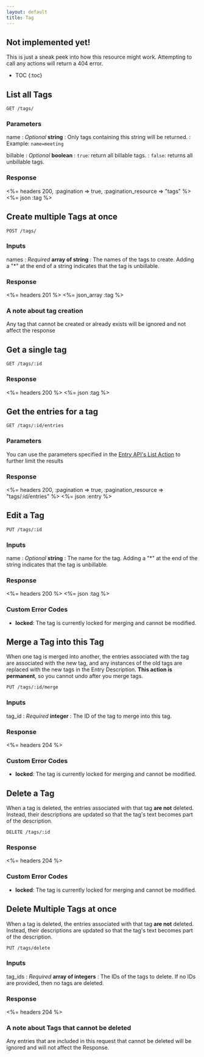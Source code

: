 ```yaml
---
layout: default
title: Tag
---
```


<div class="note warning sticky">
  <h2>Not implemented yet!</h2>
  <p>This is just a sneak peek into how this resource might work. Attempting to call any actions will return a 404 error.</p>
</div>

* TOC
{:toc}

## List all Tags

~~~
GET /tags/
~~~

### Parameters

name
: *Optional* **string**
: Only tags containing this string will be returned.
: Example: `name=meeting`

billable
: *Optional* **boolean**
: `true`: return all billable tags.
: `false`: returns all unbillable tags.

### Response

<%= headers 200, :pagination => true, :pagination_resource => "tags" %>
<%= json :tag %>

## Create multiple Tags at once

~~~
POST /tags/
~~~

### Inputs

names
: *Required* **array of string**
: The names of the tags to create. Adding a "*" at the end of a string indicates that the tag is unbillable.

### Response

<%= headers 201 %>
<%= json_array :tag %>

### A note about tag creation

Any tag that cannot be created or already exists will be ignored and not affect the response

## Get a single tag

~~~
GET /tags/:id
~~~

### Response

<%= headers 200 %>
<%= json :tag %>

## Get the entries for a tag

~~~
GET /tags/:id/entries
~~~

### Parameters

You can use the parameters specified in the [Entry API's List Action](/entries/index.html#list) to further limit the results

### Response

<%= headers 200, :pagination => true, :pagination_resource => "tags/:id/entries" %>
<%= json :entry %>

## Edit a Tag

~~~
PUT /tags/:id
~~~

### Inputs

name
: *Optional* **string**
: The name for the tag. Adding a "*" at the end of the string indicates that the tag is unbillable.

### Response

<%= headers 200 %>
<%= json :tag %>

### Custom Error Codes

* **locked**: The tag is currently locked for merging and cannot be modified.

## Merge a Tag into this Tag

When one tag is merged into another, the entries associated with the tag are associated with the new tag, and any instances of the old tags are replaced with the new tags in the Entry Description. **This action is permanent**, so you cannot undo after you merge tags.

~~~
PUT /tags/:id/merge
~~~

### Inputs

tag_id
: *Required* **integer**
: The ID of the tag to merge into this tag.

### Response

<%= headers 204 %>

### Custom Error Codes

* **locked**: The tag is currently locked for merging and cannot be modified.

## Delete a Tag

When a tag is deleted, the entries associated with that tag **are not** deleted. Instead, their descriptions are updated so that the tag's text becomes part of the description.

~~~
DELETE /tags/:id
~~~

### Response

<%= headers 204 %>

### Custom Error Codes

* **locked**: The tag is currently locked for merging and cannot be modified.

## Delete Multiple Tags at once

When a tag is deleted, the entries associated with that tag **are not** deleted. Instead, their descriptions are updated so that the tag's text becomes part of the description.

~~~
PUT /tags/delete
~~~

### Inputs

tag_ids
: *Required* **array of integers**
: The IDs of the tags to delete. If no IDs are provided, then no tags are deleted.

### Response

<%= headers 204 %>


### A note about Tags that cannot be deleted

Any entries that are included in this request that cannot be deleted will be ignored and will not affect the Response.
